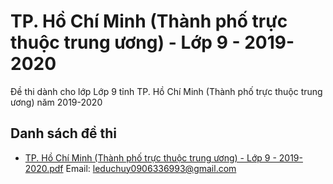 # TP. Hồ Chí Minh (Thành phố trực thuộc trung ương) - Lớp 9 - 2019-2020

Đề thi dành cho lớp Lớp 9 tỉnh TP. Hồ Chí Minh (Thành phố trực thuộc trung ương) năm 2019-2020

## Danh sách đề thi

- [TP. Hồ Chí Minh (Thành phố trực thuộc trung ương) - Lớp 9 - 2019-2020.pdf](TP.%20Hồ%20Chí%20Minh%20(Thành%20phố%20trực%20thuộc%20trung%20ương)%20-%20Lớp%209%20-%202019-2020.pdf)
Email: leduchuy0906336993@gmail.com

